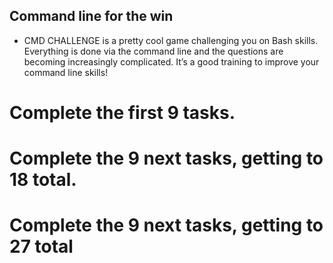 ## Command line for the win
* CMD CHALLENGE is a pretty cool game challenging you on Bash skills. Everything is done via the command line and the questions are becoming increasingly complicated. It’s a good training to improve your command line skills!
<h1>Complete the first 9 tasks.</h1>
<h1>Complete the 9 next tasks, getting to 18 total.</h1>
<h1>Complete the 9 next tasks, getting to 27 total</h1>
